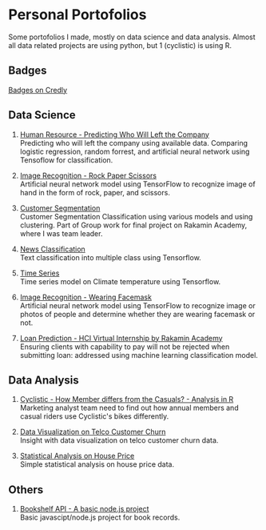 # Personal Portofolios

Some portofolios I made, mostly on data science and data analysis. Almost all data related projects are using python, but 1 (cyclistic) is using R. 

## Badges
[Badges on Credly](https://www.credly.com/users/alfia-n-rakhmatika)

## Data Science
1. [Human Resource - Predicting Who Will Left the Company](https://github.com/alfianurul/ML_HR-Attrition)<br>
   Predicting who will left the company using available data. Comparing logistic regression, random forrest, and artificial neural network using Tensoflow for classification.
   
2. [Image Recognition - Rock Paper Scissors](https://github.com/alfianurul/ML_Rock-Paper-Scissor)<br>
   Artificial neural network model using TensorFlow to recognize image of hand in the form of rock, paper, and scissors.
   
3. [Customer Segmentation](https://colab.research.google.com/drive/1HuXbsEgDVLccztLqs9GprxR_3p4eZMMY)<br>
   Customer Segmentation Classification using various models and using clustering. Part of Group work for final project on Rakamin Academy, where I was team leader.

4. [News Classification](https://github.com/alfianurul/ML_News-Predictions)<br>
   Text classification into multiple class using Tensorflow.

5. [Time Series](https://colab.research.google.com/drive/1meWgT5zCIkOZFWid_AmsP9I0WNwZeHbq?usp=sharing)<br>
   Time series model on Climate temperature using Tensorflow.

6. [Image Recognition - Wearing Facemask](https://drive.google.com/file/d/1XI2WpNZv72tvS33j9YLqJRPx7Sf66yaI/view?usp=sharing)<br>
   Artificial neural network model using TensorFlow to recognize image or photos of people and determine whether they are wearing facemask or not.
   
7. [Loan Prediction - HCI Virtual Internship by Rakamin Academy](https://github.com/alfianurul/ML_HCI-Loan)<br>
   Ensuring clients with capability to pay will not be rejected when submitting loan: addressed using machine learning classification model.
   

## Data Analysis
1. [Cyclistic - How Member differs from the Casuals? - Analysis in R](https://www.kaggle.com/code/anrakhma/cyclistic-in-r/notebook)<br>
   Marketing analyst team need to find out how annual members and casual riders use Cyclistic's bikes differently.
   
2. [Data Visualization on Telco Customer Churn](https://www.kaggle.com/anrakhma/data-visualization-on-telco-customer-churn)<br>
   Insight with data visualization on telco customer churn data.

3. [Statistical Analysis on House Price]()<br>
   Simple statistical analysis on house price data.


## Others
1. [Bookshelf API - A basic node.js project](https://github.com/alfianurul/JS_Bookshelf-API)<br>
   Basic javascipt/node.js project for book records.
